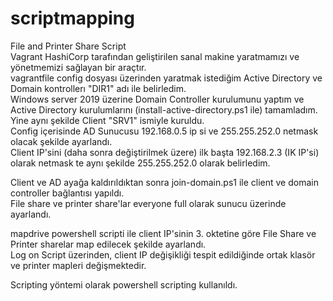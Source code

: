 # scriptmapping
File and Printer Share Script  
Vagrant HashiCorp tarafından geliştirilen sanal makine yaratmamızı ve yönetmemizi sağlayan bir araçtır.  
vagrantfile config dosyası üzerinden yaratmak istediğim Active Directory ve Domain kontrollerı "DIR1" adı ile belirledim.  
Windows server 2019 üzerine Domain Controller kurulumunu yaptım ve Active Directory kurulumlarını (install-active-directory.ps1 ile) tamamladım.  
Yine aynı şekilde Client "SRV1" ismiyle kuruldu.   
Config içerisinde AD Sunucusu 192.168.0.5 ip si ve 255.255.252.0 netmask olacak şekilde ayarlandı.  
Client IP'sini (daha sonra değiştirilmek üzere) ilk başta 192.168.2.3 (IK IP'si) olarak netmask te aynı şekilde 255.255.252.0 olarak belirledim.  

Client ve AD ayağa kaldırıldıktan sonra join-domain.ps1 ile client ve domain controller bağlantısı yapıldı.  
File share ve printer share'lar everyone full olarak sunucu üzerinde ayarlandı.  

mapdrive powershell scripti ile client IP'sinin 3. oktetine göre File Share ve Printer sharelar map edilecek şekilde ayarlandı.  
Log on Script üzerinden, client IP değişikliği tespit edildiğinde ortak klasör ve printer mapleri değişmektedir.  

Scripting yöntemi olarak powershell scripting kullanıldı.  

